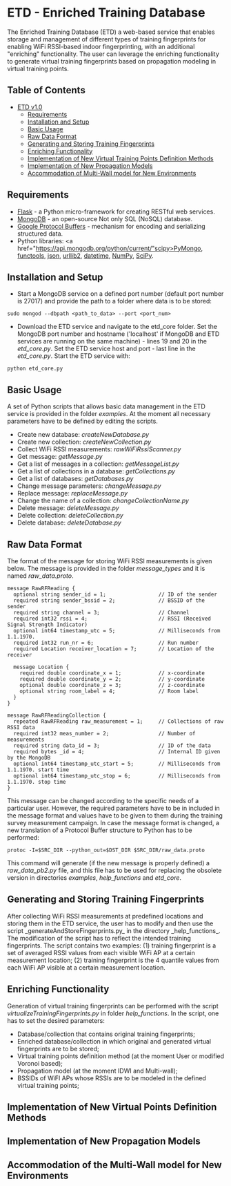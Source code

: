 # ETD - Enriched Training Database 

<div class="align-justify">The Enriched Training Database (ETD) a web-based service that enables storage and management of different types of training fingerprints for enabling WiFi RSSI-based indoor fingerprinting, with an additional "enriching" functionality. The user can leverage the enriching functionality to generate virtual training fingerprints based on propagation modeling in virtual training points.</div>

## Table of Contents

- [ETD v1.0](#)
	- [Requirements](#setup)
	- [Installation and Setup](#installation)
	- [Basic Usage](#basic-usage)
	- [Raw Data Format](#raw_data)
	- [Generating and Storing Training Fingerprints](#fingerprints)
	- [Enriching Functionality](#enriched-usage)
  - [Implementation of New Virtual Training Points Definition Methods](#virutal_training_points)
  - [Implementation of New Propagation Models](#propagation_model)
  - [Accommodation of Multi-Wall model for New Environments](#multiwall)

<a name="setup"></a>
## Requirements

* <a href="http://flask.pocoo.org/">Flask</a> - a Python micro-framework for creating RESTful web services.
* <a href="https://www.mongodb.org/">MongoDB</a> - an open-source Not only SQL (NoSQL) database.
* <a href="https://developers.google.com/protocol-buffers/">Google Protocol Buffers</a> - mechanism for encoding and serializing structured data.
* Python libraries: <a href="https://api.mongodb.org/python/current/"scipy>PyMongo</a>, <a href="https://docs.python.org/2/library/functools.html">functools</a>, <a href="https://docs.python.org/2/library/json.html">json</a>, <a href="https://docs.python.org/2/library/urllib2.html">urllib2</a>, <a href="https://docs.python.org/2/library/datetime.html">datetime</a>, <a href="http://www.numpy.org/">NumPy</a>, <a href="http://www.scipy.org/">SciPy</a>. 

<a name="installation"></a>
## Installation and Setup

* Start a MongoDB service on a defined port number (default port number is 27017) and provide the path to a folder where data is to be stored:

 ```vim
 sudo mongod --dbpath <path_to_data> --port <port_num> 
 ```

* Download the ETD service and navigate to the etd_core folder. Set the MongoDB port number and hostname ('localhost' if MongoDB and ETD services are running on the same machine) -  lines 19 and 20 in the _etd_core.py_. Set the ETD service host and port  -  last line in the _etd_core.py_.  Start the ETD service with: 

 ```vim
 python etd_core.py 
 ```

<a name="basic-usage"></a>
## Basic Usage

A set of Python scripts that allows basic data management in the ETD service is provided in the folder _examples_. At the moment all necessary parameters have to be defined by editing the scripts.  

* Create new database: _createNewDatabase.py_ 
* Create new collection: _createNewCollection.py_ 
* Collect WiFi RSSI measurements: _rawWiFiRssiScanner.py_
* Get message: _getMessage.py_
* Get a list of messages in a collection: _getMessageList.py_
* Get a list of collections in a database: _getCollections.py_
* Get a list of databases: _getDatabases.py_
* Change message parameters: _changeMessage.py_
* Replace message: _replaceMessage.py_
* Change the name of a collection: _changeCollectionName.py_
* Delete message: _deleteMessage.py_
* Delete collection: _deleteCollection.py_
* Delete database: _deleteDatabase.py_

<a name="raw_data"></a>
## Raw Data Format

The format of the message for storing WiFi RSSI measurements is given below. The message is provided in the folder _message_types_ and it is named _raw_data.proto_.  

```vim
message RawRFReading {
  optional string sender_id = 1;                 // ID of the sender
  required string sender_bssid = 2;              // BSSID of the sender
  required string channel = 3;                   // Channel
  required int32 rssi = 4;                       // RSSI (Received Signal Strength Indicator)
  optional int64 timestamp_utc = 5;              // Milliseconds from 1.1.1970.
  required int32 run_nr = 6;                     // Run number
  required Location receiver_location = 7;       // Location of the receiver
	
  message Location {
    required double coordinate_x = 1;            // x-coordinate
    required double coordinate_y = 2;            // y-coordinate
    optional double coordinate_z = 3;            // z-coordinate
    optional string room_label = 4;              // Room label
  }
} 

message RawRFReadingCollection {
  repeated RawRFReading raw_measurement = 1;     // Collections of raw RSSI data
  required int32 meas_number = 2;                // Number of measurements
  required string data_id = 3;                   // ID of the data
  required bytes _id = 4;                        // Internal ID given by the MongoDB 
  optional int64 timestamp_utc_start = 5;        // Milliseconds from 1.1.1970. start time
  optional int64 timestamp_utc_stop = 6;         // Milliseconds from 1.1.1970. stop time
}
```

<div class="align-justify">This message can be changed according to the specific needs of a particular user. However, the required parameters have to be in included in the message format and values have to be given to them during the training survey measurement campaign. In case the message format is changed, a new translation of a Protocol Buffer structure to Python has to be performed:</div>

```vim
protoc -I=$SRC_DIR --python_out=$DST_DIR $SRC_DIR/raw_data.proto
```
This command will generate (if the new message is properly defined) a _raw_data_pb2.py_ file, and this file has to be used for replacing the obsolete version in directories _examples_, _help_functions_ and _etd_core_.

<a name="fingerprints"></a>
## Generating and Storing Training Fingerprints

<div class="align-justify">After collecting WiFi RSSI measurements at predefined locations and storing them in the ETD service, the user has to modify and then use the script _generateAndStoreFingerprints.py_ in the directory _help_functions_. The modification of the script has to reflect the intended training fingerprints. The script contains two examples: (1) training fingerprint is a set of averaged RSSI values from each visible WiFi AP at a certain measurement location; (2) training fingerprint is the 4 quantile values from each WiFi AP visible at a certain measurement location.</div>   

<a name="enriched-usage"></a>
## Enriching Functionality

Generation of virtual training fingerprints can be performed with the script _virtualizeTrainingFingerprints.py_ in folder _help_functions_. In the script, one has to set the desired parameters: 

* Database/collection that contains original training fingerprints; 
* Enriched database/collection in which original and generated virtual fingerprints are to be stored;
* Virtual training points definition method (at the moment User or modified Voronoi based);
* Propagation model (at the moment IDWI and Multi-wall);
* BSSIDs of WiFI APs whose RSSIs are to be modeled in the defined virtual training points;

<a name="virutal_training_points"></a>
## Implementation of New Virtual Points Definition Methods

<a name="propagation_model"></a>
## Implementation of New Propagation Models

<a name="multiwall"></a>
## Accommodation of the Multi-Wall model for New Environments